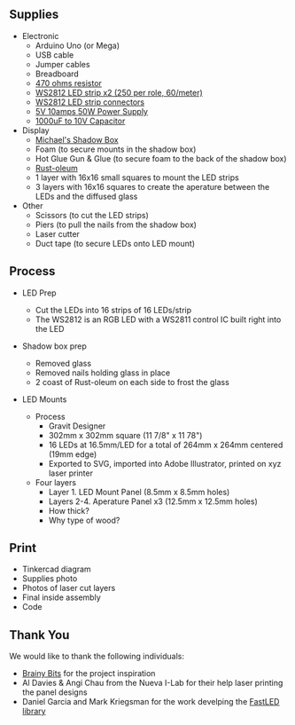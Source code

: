 ## Supplies

- Electronic
  - Arduino Uno (or Mega)
  - USB cable
  - Jumper cables
  - Breadboard
  - [470 ohms resistor](https://www.amazon.com/gp/product/B0185FGO1U/ref=ppx_yo_dt_b_asin_title_o09__o00_s00?ie=UTF8&psc=1)
  - [WS2812 LED strip x2 (250 per role, 60/meter)](https://www.amazon.com/gp/product/B00JYPJAL2/ref=ppx_yo_dt_b_asin_title_o06__o00_s00?ie=UTF8&psc=1)
  - [WS2812 LED strip connectors](https://www.amazon.com/gp/product/B01NARSHY2/ref=ppx_yo_dt_b_asin_title_o05__o00_s00?ie=UTF8&psc=1)
  - [5V 10amps 50W Power Supply](https://www.amazon.com/gp/product/B07CMM2BBR/ref=ppx_yo_dt_b_asin_title_o00__o00_s00?ie=UTF8&psc=1)
  - [1000uF to 10V Capacitor](https://www.amazon.com/gp/product/B07BCK64CQ/ref=ppx_yo_dt_b_asin_title_o09__o00_s00?ie=UTF8&psc=1)
- Display
  - [Michael's Shadow Box](https://www.michaels.com/12x12-studio-decor-top-loading-shadowbox/10202509.html?productsource=PDPZ1)
  - Foam (to secure mounts in the shadow box)
  - Hot Glue Gun & Glue (to secure foam to the back of the shadow box)
  - [Rust-oleum](https://www.amazon.com/gp/product/B004M5B4U4/ref=ppx_yo_dt_b_asin_title_o07__o00_s00?ie=UTF8&psc=1)
  - 1 layer with 16x16 small squares to mount the LED strips
  - 3 layers with 16x16 squares to create the aperature between the LEDs and the diffused glass
- Other
  - Scissors (to cut the LED strips)
  - Piers (to pull the nails from the shadow box)
  - Laser cutter
  - Duct tape (to secure LEDs onto LED mount)


## Process

- LED Prep
  - Cut the LEDs into 16 strips of 16 LEDs/strip
  - The WS2812 is an RGB LED with a WS2811 control IC built right into the LED

- Shadow box prep
  - Removed glass
  - Removed nails holding glass in place
  - 2 coast of Rust-oleum on each side to frost the glass

- LED Mounts
  - Process
    - Gravit Designer
    - 302mm x 302mm square (11 7/8" x 11 78")
    - 16 LEDs at 16.5mm/LED for a total of 264mm x 264mm centered (19mm edge)
    - Exported to SVG, imported into Adobe Illustrator, printed on xyz laser printer
  - Four layers
    - Layer 1. LED Mount Panel (8.5mm x 8.5mm holes)
    - Layers 2-4. Aperature Panel x3 (12.5mm x 12.5mm holes)
    - How thick?
    - Why type of wood?



## Print

- Tinkercad diagram
- Supplies photo
- Photos of laser cut layers
- Final inside assembly
- Code



## Thank You

We would like to thank the following individuals:

- [Brainy Bits](https://www.brainy-bits.com/arduino-16x16-matrix-frame) for the project inspiration
- Al Davies & Angi Chau from the Nueva I-Lab for their help laser printing the panel designs
- Daniel Garcia and Mark Kriegsman for the work develping the [FastLED library](https://github.com/FastLED/FastLED)
